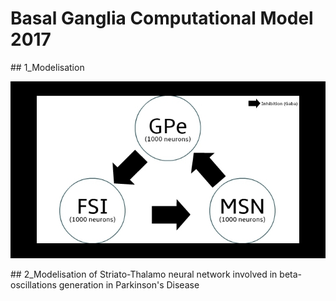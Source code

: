 # Basal Ganglia Computational Model 2017

## 1_Modelisation<a name="1_Modelisation"></a>

![](Quicktry.jpg)

## 2_Modelisation of Striato-Thalamo neural network involved in beta-oscillations generation in Parkinson's Disease <a name="2_Modelisation of Striato-Thalamo neural network involved in beta-oscillations generation in Parkinson's Disease"></a>

